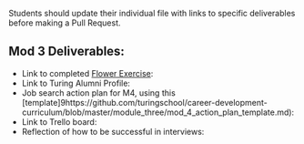 Students should update their individual file with links to specific deliverables before making a Pull Request.

## Mod 3 Deliverables:

* Link to completed [Flower Exercise](https://github.com/turingschool/professional_skills/blob/master/files/Career%20Unit%20-%20The%20Flower%20Diagram.pdf):
* Link to Turing Alumni Profile:
* Job search action plan for M4, using this [template]9https://github.com/turingschool/career-development-curriculum/blob/master/module_three/mod_4_action_plan_template.md):
* Link to Trello board:
* Reflection of how to be successful in interviews: 

